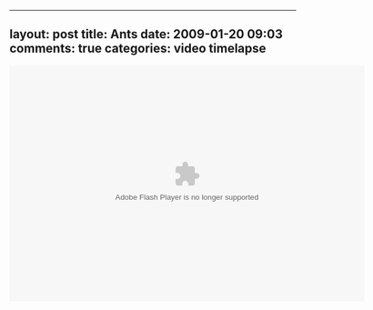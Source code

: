 
---
layout: post
title: Ants
date: 2009-01-20 09:03
comments: true
categories: video timelapse
---

<object type="application/x-shockwave-flash" width="624" height="415" data="http://www.flickr.com/apps/video/stewart.swf?v=66164" classid="clsid:D27CDB6E-AE6D-11cf-96B8-444553540000"> <param name="flashvars" value="intl_lang=en-us&amp;photo_secret=7d94929dd7&amp;photo_id=3212398651"></param> <param name="movie" value="http://www.flickr.com/apps/video/stewart.swf?v=66164"></param> <param name="bgcolor" value="#000000"></param> <param name="allowFullScreen" value="true"></param><embed type="application/x-shockwave-flash" src="http://www.flickr.com/apps/video/stewart.swf?v=66164" bgcolor="#000000" allowfullscreen="true" flashvars="intl_lang=en-us&amp;photo_secret=7d94929dd7&amp;photo_id=3212398651" height="415" width="624"></embed></object>




